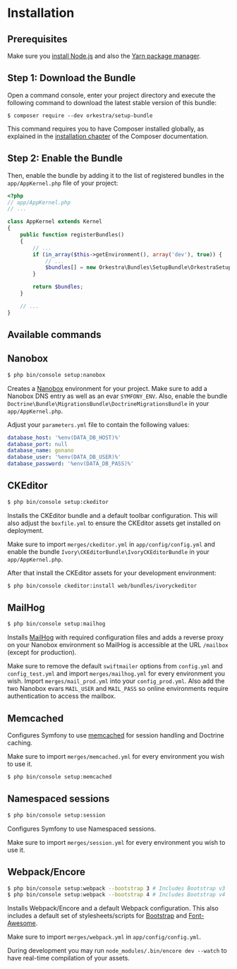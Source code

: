 Installation
============

Prerequisites
-------------

Make sure you [install Node.js](https://nodejs.org/en/download/) and also the [Yarn package manager](https://yarnpkg.com/lang/en/docs/install/).

Step 1: Download the Bundle
---------------------------

Open a command console, enter your project directory and execute the
following command to download the latest stable version of this bundle:

```console
$ composer require --dev orkestra/setup-bundle
```

This command requires you to have Composer installed globally, as explained
in the [installation chapter](https://getcomposer.org/doc/00-intro.md)
of the Composer documentation.

Step 2: Enable the Bundle
-------------------------

Then, enable the bundle by adding it to the list of registered bundles
in the `app/AppKernel.php` file of your project:

```php
<?php
// app/AppKernel.php
// ...

class AppKernel extends Kernel
{
    public function registerBundles()
    {
        // ...
        if (in_array($this->getEnvironment(), array('dev'), true)) {
            // ...
            $bundles[] = new Orkestra\Bundles\SetupBundle\OrkestraSetupBundle();
        }

        return $bundles;
    }

    // ...
}
```

Available commands
------------------

## Nanobox

```bash
$ php bin/console setup:nanobox
```

Creates a [Nanobox](https://nanobox.io) environment for your project. Make sure to add
a Nanobox DNS entry as well as an evar `SYMFONY_ENV`. Also, enable the bundle 
`Doctrine\Bundle\MigrationsBundle\DoctrineMigrationsBundle` in your `app/AppKernel.php`.

Adjust your `parameters.yml` file to contain the following values:

```yaml
database_host: '%env(DATA_DB_HOST)%'
database_port: null
database_name: gonano
database_user: '%env(DATA_DB_USER)%'
database_password: '%env(DATA_DB_PASS)%'
```

## CKEditor

```bash
$ php bin/console setup:ckeditor
```

Installs the CKEditor bundle and a default toolbar configuration. This will also 
adjust the `boxfile.yml` to ensure the CKEditor assets get installed on deployment.

Make sure to import `merges/ckeditor.yml` in `app/config/config.yml` and enable the 
bundle `Ivory\CKEditorBundle\IvoryCKEditorBundle` in your `app/AppKernel.php`.

After that install the CKEditor assets for your development environment:

```bash
$ php bin/console ckeditor:install web/bundles/ivoryckeditor
```

## MailHog

```bash
$ php bin/console setup:mailhog
```

Installs [MailHog](https://github.com/mailhog/MailHog) with required configuration 
files and adds a reverse proxy on your Nanobox environment so MailHog is accessible at 
the URL `/mailbox` (except for production).

Make sure to remove the default `swiftmailer` options from `config.yml` and 
`config_test.yml` and import `merges/mailhog.yml` for every environment you wish. 
Import `merges/mail_prod.yml` into your `config_prod.yml`. Also add the two Nanobox 
evars `MAIL_USER` and `MAIL_PASS` so online environments require authentication to access 
the mailbox.

## Memcached

Configures Symfony to use [memcached](https://memcached.org) for session handling and 
Doctrine caching.

Make sure to import `merges/memcached.yml` for every environment you wish to use it.

```bash
$ php bin/console setup:memcached
```

## Namespaced sessions

```bash
$ php bin/console setup:session
```

Configures Symfony to use Namespaced sessions.

Make sure to import `merges/session.yml` for every environment you wish to use it.

## Webpack/Encore

```bash
$ php bin/console setup:webpack --bootstrap 3 # Includes Bootstrap v3
$ php bin/console setup:webpack --bootstrap 4 # Includes Bootstrap v4
```

Installs Webpack/Encore and a default Webpack configuration. This also includes
a default set of stylesheets/scripts for [Bootstrap](https://getbootstrap.com) 
and [Font-Awesome](http://fontawesome.io). 

Make sure to import `merges/webpack.yml` in `app/config/config.yml`.

During development you may run `node_modules/.bin/encore dev --watch` to have
real-time compilation of your assets.